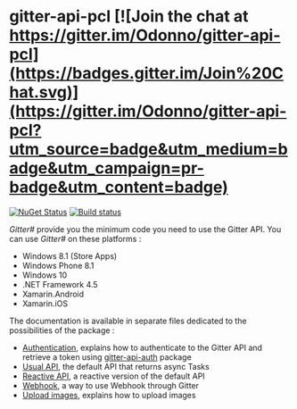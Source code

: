 # gitter-api-pcl [![Join the chat at https://gitter.im/Odonno/gitter-api-pcl](https://badges.gitter.im/Join%20Chat.svg)](https://gitter.im/Odonno/gitter-api-pcl?utm_source=badge&utm_medium=badge&utm_campaign=pr-badge&utm_content=badge)

[![NuGet Status](http://img.shields.io/nuget/v/gitter-api-pcl.svg?style=flat)](https://www.nuget.org/packages/gitter-api-pcl/)
[![Build status](https://ci.appveyor.com/api/projects/status/dnoqp3gt2f6d6w2t?svg=true)](https://ci.appveyor.com/project/Odonno/gitter-api-pcl)

*Gitter#* provide you the minimum code you need to use the Gitter API. You can use *Gitter#* on these platforms :

* Windows 8.1 (Store Apps)
* Windows Phone 8.1
* Windows 10
* .NET Framework 4.5
* Xamarin.Android
* Xamarin.iOS

The documentation is available in separate files dedicated to the possibilities of the package :

* [Authentication](/docs/auth.md), explains how to authenticate to the Gitter API and retrieve a token using [gitter-api-auth](https://github.com/Odonno/gitter-api-auth) package
* [Usual API](/docs/usual.md), the default API that returns async Tasks
* [Reactive API](/docs/reactive.md), a reactive version of the default API
* [Webhook](/docs/webhook.md), a way to use Webhook through Gitter
* [Upload images](/docs/upload-images.md), explains how to upload images